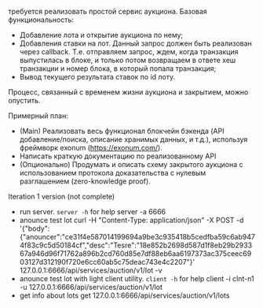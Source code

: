 требуется реализовать простой сервис аукциона. Базовая функциональноcть:
 - Добавление лота и открытие аукциона по нему;
 - Добавления ставки на лот. Данный запрос должен быть реализован через callback. Т.е. отправляем запрос, ждем, когда транзакция выпустилась в блоке, и только потом возвращаем в ответе хеш транзакции и номер блока, в который попала транзакция;
 - Вывод текущего результата ставок по id лоту.

Процесс, связанный с временем жизни аукциона и закрытием, можно опустить.


Примерный план:
 - (Main) Реализовать весь функционал блокчейн бэкенда (API добавление/поиска, описание хранимых данных, и т.д.), используя фреймворк exonum (https://exonum.com/).
 - Написать краткую документацию по реализованному API
 - (Опционально) Продумать и описать схему закрытого аукциона с использованием протокола доказательства с нулевым разглашением (zero-knowledge proof).


Iteration 1 version (not complete)
 - run server. `server -h` for help
     server -a 6666
 - anounce test lot
     curl -H "Content-Type: application/json" -X POST -d '{"body":{"anouncer":"ce31f4e587014199694a9be3c935418b5cedfba59c6ab9474f83c9c5d50184cf","desc":"Tesre":"18e852b2698d587d1f8eb29b293367a946d96f71762a896b2cd760d85e7df88eb6aa6197373ac375ceec6903127d312190f720e6cc60ab5c75deac743e4c2207"}' 127.0.0.1:6666/api/services/auction/v1/lot -v
 - anounce test lot with light client utility. `client -h` for help
     client -i clnt-n1 -u 127.0.0.1:6666/api/services/auction/v1/lot
 - get info about lots
     get 127.0.0.1:6666/api/services/auction/v1/lots

